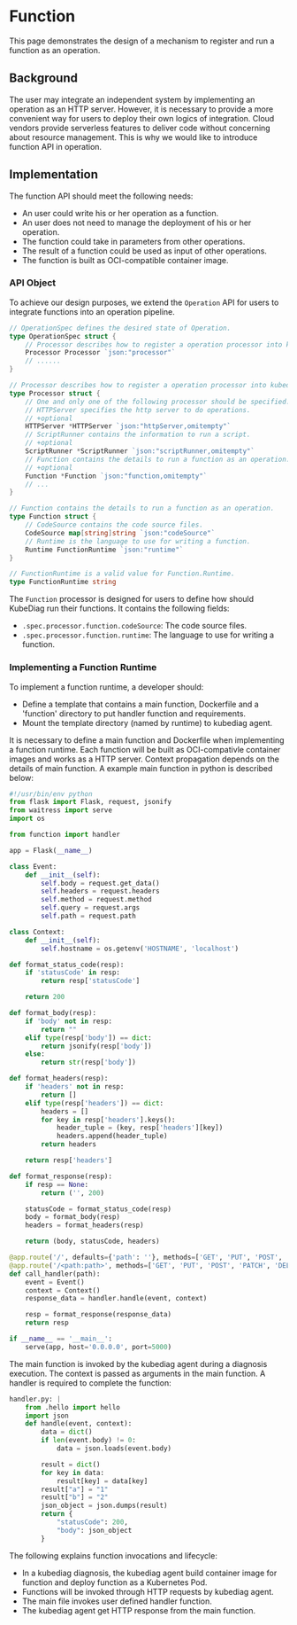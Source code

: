 # Function

This page demonstrates the design of a mechanism to register and run a function as an operation.

## Background

The user may integrate an independent system by implementing an operation as an HTTP server. However, it is necessary to provide a more convenient way for users to deploy their own logics of integration. Cloud vendors provide serverless features to deliver code without concerning about resource management. This is why we would like to introduce function API in operation.

## Implementation

The function API should meet the following needs:

* An user could write his or her operation as a function.
* An user does not need to manage the deployment of his or her operation.
* The function could take in parameters from other operations.
* The result of a function could be used as input of other operations.
* The function is built as OCI-compatible container image.

### API Object

To achieve our design purposes, we extend the `Operation` API for users to integrate functions into an operation pipeline.

```go
// OperationSpec defines the desired state of Operation.
type OperationSpec struct {
    // Processor describes how to register a operation processor into kubediag.
    Processor Processor `json:"processor"`
    // ......
}

// Processor describes how to register a operation processor into kubediag.
type Processor struct {
    // One and only one of the following processor should be specified.
    // HTTPServer specifies the http server to do operations.
    // +optional
    HTTPServer *HTTPServer `json:"httpServer,omitempty"`
    // ScriptRunner contains the information to run a script.
    // +optional
    ScriptRunner *ScriptRunner `json:"scriptRunner,omitempty"`
    // Function contains the details to run a function as an operation.
    // +optional
    Function *Function `json:"function,omitempty"`
    // ...
}

// Function contains the details to run a function as an operation.
type Function struct {
    // CodeSource contains the code source files.
    CodeSource map[string]string `json:"codeSource"`
    // Runtime is the language to use for writing a function.
    Runtime FunctionRuntime `json:"runtime"`
}

// FunctionRuntime is a valid value for Function.Runtime.
type FunctionRuntime string
```

The `Function` processor is designed for users to define how should KubeDiag run their functions. It contains the following fields:

* `.spec.processor.function.codeSource`: The code source files.
* `.spec.processor.function.runtime`: The language to use for writing a function.

### Implementing a Function Runtime

To implement a function runtime, a developer should:

* Define a template that contains a main function, Dockerfile and a 'function' directory to put handler function and requirements.
* Mount the template directory (named by runtime) to kubediag agent.

It is necessary to define a main function and Dockerfile when implementing a function runtime. Each function will be built as OCI-compativle container images and works as a HTTP server. Context propagation depends on the details of main function. A example main function in python is described below:

```python
#!/usr/bin/env python
from flask import Flask, request, jsonify
from waitress import serve
import os

from function import handler

app = Flask(__name__)

class Event:
    def __init__(self):
        self.body = request.get_data()
        self.headers = request.headers
        self.method = request.method
        self.query = request.args
        self.path = request.path

class Context:
    def __init__(self):
        self.hostname = os.getenv('HOSTNAME', 'localhost')

def format_status_code(resp):
    if 'statusCode' in resp:
        return resp['statusCode']

    return 200

def format_body(resp):
    if 'body' not in resp:
        return ""
    elif type(resp['body']) == dict:
        return jsonify(resp['body'])
    else:
        return str(resp['body'])

def format_headers(resp):
    if 'headers' not in resp:
        return []
    elif type(resp['headers']) == dict:
        headers = []
        for key in resp['headers'].keys():
            header_tuple = (key, resp['headers'][key])
            headers.append(header_tuple)
        return headers

    return resp['headers']

def format_response(resp):
    if resp == None:
        return ('', 200)

    statusCode = format_status_code(resp)
    body = format_body(resp)
    headers = format_headers(resp)

    return (body, statusCode, headers)

@app.route('/', defaults={'path': ''}, methods=['GET', 'PUT', 'POST', 'PATCH', 'DELETE'])
@app.route('/<path:path>', methods=['GET', 'PUT', 'POST', 'PATCH', 'DELETE'])
def call_handler(path):
    event = Event()
    context = Context()
    response_data = handler.handle(event, context)

    resp = format_response(response_data)
    return resp

if __name__ == '__main__':
    serve(app, host='0.0.0.0', port=5000)
```

The main function is invoked by the kubediag agent during a diagnosis execution. The context is passed as arguments in the main function. A handler is required to complete the function:

```python
handler.py: |
    from .hello import hello
    import json
    def handle(event, context):
        data = dict()
        if len(event.body) != 0:
            data = json.loads(event.body)

        result = dict()
        for key in data:
            result[key] = data[key]
        result["a"] = "1"
        result["b"] = "2"
        json_object = json.dumps(result)
        return {
            "statusCode": 200,
            "body": json_object 
        }
```

The following explains function invocations and lifecycle:

* In a kubediag diagnosis, the kubediag agent build container image for function and deploy function as a Kubernetes Pod.
* Functions will be invoked through HTTP requests by kubediag agent.
* The main file invokes user defined handler function.
* The kubediag agent get HTTP response from the main function.
